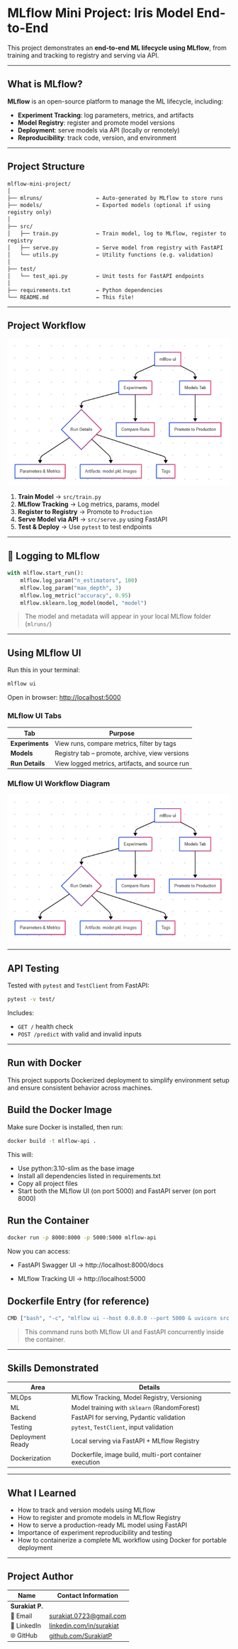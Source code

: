 # MLflow Mini Project: Iris Model End-to-End

This project demonstrates an **end-to-end ML lifecycle using MLflow**, from training and tracking to registry and serving via API.

---

## What is MLflow?

**MLflow** is an open-source platform to manage the ML lifecycle, including:
- **Experiment Tracking**: log parameters, metrics, and artifacts
- **Model Registry**: register and promote model versions
- **Deployment**: serve models via API (locally or remotely)
- **Reproducibility**: track code, version, and environment

---

## Project Structure

```
mlflow-mini-project/
│
├── mlruns/                 ← Auto-generated by MLflow to store runs
├── models/                 ← Exported models (optional if using registry only)
│
├── src/
│   ├── train.py            ← Train model, log to MLflow, register to registry
│   ├── serve.py            ← Serve model from registry with FastAPI
│   └── utils.py            ← Utility functions (e.g. validation)
│
├── test/
│   └── test_api.py         ← Unit tests for FastAPI endpoints
│
├── requirements.txt        ← Python dependencies
└── README.md               ← This file!
```

---

## Project Workflow

![alt text](images/mlfow_ui_workflow.png)

1. **Train Model** → `src/train.py`
2. **MLflow Tracking** → Log metrics, params, model
3. **Register to Registry** → Promote to `Production`
4. **Serve Model via API** → `src/serve.py` using FastAPI
5. **Test & Deploy** → Use `pytest` to test endpoints

---

## 🧾 Logging to MLflow

```python
with mlflow.start_run():
    mlflow.log_param("n_estimators", 100)
    mlflow.log_param("max_depth", 3)
    mlflow.log_metric("accuracy", 0.95)
    mlflow.sklearn.log_model(model, "model")
```

> The model and metadata will appear in your local MLflow folder (`mlruns/`)

---

## Using MLflow UI

Run this in your terminal:

```bash
mlflow ui
```

Open in browser: [http://localhost:5000](http://localhost:5000)

### MLflow UI Tabs

| Tab        | Purpose                                           |
|------------|---------------------------------------------------|
| **Experiments** | View runs, compare metrics, filter by tags    |
| **Models**      | Registry tab – promote, archive, view versions |
| **Run Details** | View logged metrics, artifacts, and source run |

### MLflow UI Workflow Diagram

![alt text](images/mlfow_ui_workflow.png)

---

## API Testing

Tested with `pytest` and `TestClient` from FastAPI:

```bash
pytest -v test/
```

Includes:
- `GET /` health check
- `POST /predict` with valid and invalid inputs

---

## Run with Docker
This project supports Dockerized deployment to simplify environment setup and ensure consistent behavior across machines.

## Build the Docker Image
Make sure Docker is installed, then run:

```bash
docker build -t mlflow-api .
```

This will:
  - Use python:3.10-slim as the base image
  - Install all dependencies listed in requirements.txt
  - Copy all project files
  - Start both the MLflow UI (on port 5000) and FastAPI server (on port 8000)

## Run the Container
```bash
docker run -p 8000:8000 -p 5000:5000 mlflow-api
```

Now you can access:

- FastAPI Swagger UI → http://localhost:8000/docs

- MLflow Tracking UI → http://localhost:5000

## Dockerfile Entry (for reference)
```bash
CMD ["bash", "-c", "mlflow ui --host 0.0.0.0 --port 5000 & uvicorn src.serve:app --host 0.0.0.0 --port 8000"]
```

>This command runs both MLflow UI and FastAPI concurrently inside the container.

---

## Skills Demonstrated

| Area | Details |
|------|---------|
| MLOps | MLflow Tracking, Model Registry, Versioning |
| ML   | Model training with `sklearn` (RandomForest) |
| Backend | FastAPI for serving, Pydantic validation |
| Testing | `pytest`, `TestClient`, input validation |
| Deployment Ready | Local serving via FastAPI + MLflow Registry |
| Dockerization	| Dockerfile, image build, multi-port container execution|

---

## What I Learned

- How to track and version models using MLflow
- How to register and promote models in MLflow Registry
- How to serve a production-ready ML model using FastAPI
- Importance of experiment reproducibility and testing
- How to containerize a complete ML workflow using Docker for portable deployment

---
## Project Author

| Name           | Contact Information                                                  |
|----------------|----------------------------------------------------------------------|
| **Surakiat P.** |                                                                      |
| 📧 Email       | [surakiat.0723@gmail.com](mailto:surakiat.0723@gmail.com)   |
| 🔗 LinkedIn    | [linkedin.com/in/surakiat](https://www.linkedin.com/in/surakiat-kansa-ard-171942351/)     |
| 🌐 GitHub      | [github.com/SurakiatP](https://github.com/SurakiatP)                 |